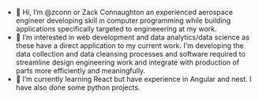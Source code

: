 - 👋 Hi, I’m @zconn or Zack Connaughton an experienced aerospace engineer developing skill in computer programming while building applications specifically targeted to engineeering at my work.
- 👀 I’m interested in web development and data analytics/data science as these have a direct application to my current work. I'm developing the data collection and data cleansing processes and software required to streamline design engineering work and integrate with production of parts more efficiently and meaningfully.
- 🌱 I’m currently learning React but have experience in Angular and nest. I have also done some python projects.

<!---
zconn/zconn is a ✨ special ✨ repository because its `README.md` (this file) appears on your GitHub profile.
You can click the Preview link to take a look at your changes.
--->
